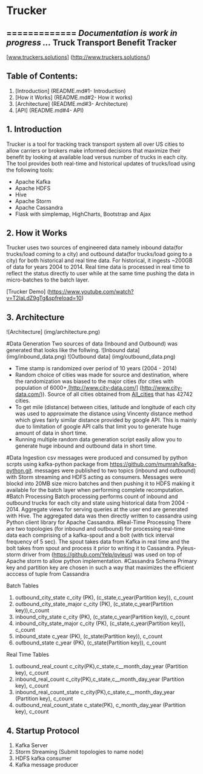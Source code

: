 # Trucker
=============
*Documentation is work in progress ...*
Truck Transport Benefit Tracker
-------------------------------
[www.truckers.solutions] (http://www.truckers.solutions/)

Table of Contents:
-------------------
1. [Introduction] (README.md#1- Introduction)
2. [How it Works] (README.md#2- How it works)
3. [Architecture] (README.md#3- Architecture)
4. [API] (README.md#4- API)

## 1. Introduction
Trucker is a tool for tracking track transport system all over US cities to allow carriers or brokers make informed decisions that maximize their benefit by looking at available load versus number of trucks in each city. The tool provides both real-time and historical updates of trucks/load using the following tools:
- Apache Kafka
- Apache HDFS
- Hive
- Apache Storm
- Apache Cassandra
- Flask with simplemap, HighCharts, Bootstrap and Ajax

## 2. How it Works
Trucker uses two sources of engineered data namely inbound data(for trucks/load coming to a city)  and outbound data(for trucks/load going to a city) for both historical and real time data. For historical, it ingests ~200GB of data for years 2004 to 2014. Real time data is processed in real time to reflect the status directly to user while at the same time pushing the data in micro-batches to the batch layer.

[Trucker Demo] (https://www.youtube.com/watch?v=T2laLdZ9gTg&spfreload=10)

## 3. Architecture
![Architecture] (img/architecture.png)

#Data Generation
Two sources of data (Inbound and Outbound) was generated that looks like the follwing.
![Inbound data] (img/inbound_data.png)
![Outbound data] (img/outbound_data.png)
* Time stamp is randomized over period of 10 years (2004 - 2014)
* Random choice of cities was made for source and destination, where the randomization was biased to the major cities (for cities with population of 6000+,[http://www.city-data.com/] (http://www.city-data.com/)). Source of all cities obtained from [All_cities](http://www.gaslampmedia.com/wp-content/uploads/2013/08/zip_codes_states.csv ) that has 42742 cities.
* To get mile (distance) between cities, latitude and longitude of each city was used to approximate the distance using Vincenty distance method which gives fairly similar distance provided by google API. This is mainly due to limitation of google API calls that limit you to generate huge amount of data in short time.
* Running multiple random data generation script easily allow you to generate huge inbound and outbound data in short time.

#Data Ingestion
csv messages were produced and consumed by python scrpts using kafka-python package from https://github.com/mumrah/kafka-python.git. messages were published to two topics (inbound and outbound) with Storm streaming and HDFS acting as consumers. Messages were blockd into 20MB size micro batches and then pushing it to HDFS making it available for the batch layer when performing complete recomputation.
#Batch Processing
Batch processing performs count of inbound and outbound trucks for each city and state using  historical data from 2004 - 2014. Aggregate views for serving queries at the user end are generated with Hive. The aggregated data was then directly written to cassandra using Python client library for Apache Cassandra.
#Real-Time Processing
There are two topologies (for inbound and outbound) for processing real-time data each comprising of a kafka-spout and a bolt (with tick interval frequency of 5 sec). The spout takes data from Kafka in real time and the bolt takes from spout and process it prior to writing it to Cassandra. Pyleus-storm driver from (https://github.com/Yelp/pyleus) was used on top of Apache storm to allow python implementation.
#Cassandra Schema
Primary key and partition key are chosen in such a way that maximizes the efficient acccess of tuple from Cassandra

Batch Tables

1. outbound_city_state c_city (PK), (c_state,c_year(Partition key)), c_count
2. outbound_city_state_major c_city (PK), (c_state,c_year(Partition key)),c_count
3. inbound_city_state c_city (PK), (c_state,c_year(Partition key)), c_count
4. inbound_city_state_major c_city (PK), (c_state,c_year(Partition key)), c_count
5. inbound_state c_year (PK), (c_state(Partition key)), c_count
6. outbound_state c_year (PK), (c_state(Partition key)), c_count

Real Time Tables

1. outbound_real_count c_city(PK),c_state,c__month_day_year (Partition key), c_count
2. inbound_real_count c_city(PK),c_state,c__month_day_year (Partition key), c_count
3. inbound_real_count_state c_city(PK),c_state,c__month_day_year (Partition key), c_count
4. outbound_real_count_state c_state(PK), c_month_day_year (Partition key), c_count


## 4. Startup Protocol
1. Kafka Server
2. Storm Streaming (Submit topologies to name node)
3. HDFS kafka consumer 
4. Kafka message producer
